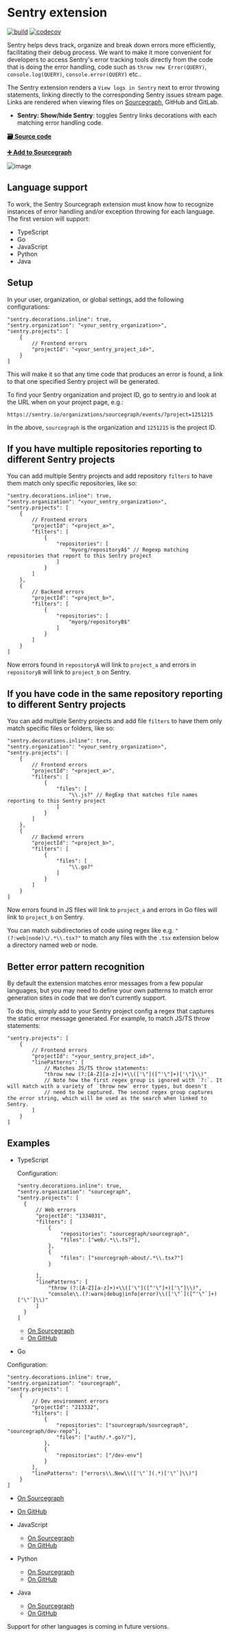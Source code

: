 # Sentry extension

[![build](https://travis-ci.org/sourcegraph/sourcegraph-sentry.svg?branch=master)](https://travis-ci.org/sourcegraph/sentry)
[![codecov](https://codecov.io/gh/sourcegraph/sourcegraph-sentry/branch/master/graph/badge.svg)](https://codecov.io/gh/sourcegraph/sourcegraph-sentry)

Sentry helps devs track, organize and break down errors more efficiently, facilitating their debug process. We want to make it more convenient for developers to access Sentry's error tracking tools directly from the code that is doing the error handling, code such as `throw new Error(QUERY)`, `console.log(QUERY)`, `console.error(QUERY)` etc..

The Sentry extension renders a `View logs in Sentry` next to error throwing statements, linking directly to the corresponding Sentry issues stream page. Links are rendered when viewing files on [Sourcegraph](https://sourcegraph.com), GitHub and GitLab.

- **Sentry: Show/hide Sentry**: toggles Sentry links decorations with each matching error handling code.

[**🗃️ Source code**](https://github.com/sourcegraph/sentry)

[**➕ Add to Sourcegraph**](https://sourcegraph.com/extensions/sourcegraph/sentry)

![image](https://user-images.githubusercontent.com/9110008/54014672-d7b4fe00-41c0-11e9-9b92-66d851401fa0.png)

## Language support

To work, the Sentry Sourcegraph extension must know how to recognize instances of error handling and/or exception throwing for each language. The first version will support:

- TypeScript
- Go
- JavaScript
- Python
- Java

## Setup

In your user, organization, or global settings, add the following configurations:

```
"sentry.decorations.inline": true,
"sentry.organization": "<your_sentry_organization>",
"sentry.projects": [
    {
        // Frontend errors
        "projectId": "<your_sentry_project_id>",
    }
]
```

This will make it so that any time code that produces an error is found, a link to that one specified Sentry project will be generated.

To find your Sentry organization and project ID, go to sentry.io and look at the URL when on your project page, e.g.:

```
https://sentry.io/organizations/sourcegraph/events/?project=1251215
```

In the above, `sourcegraph` is the organization and `1251215` is the project ID.

## If you have multiple repositories reporting to different Sentry projects

You can add multiple Sentry projects and add repository `filters` to have them match only specific repositories, like so:

```
"sentry.decorations.inline": true,
"sentry.organization": "<your_sentry_organization>",
"sentry.projects": [
    {
        // Frontend errors
        "projectId": "<project_a>",
        "filters": [
            {
                "repositories": [
                    "myorg/repositoryA$" // Regexp matching repositories that report to this Sentry project
                ]
            }
        ]
    },
    {
        // Backend errors
        "projectId": "<project_b>",
        "filters": [
            {
                "repositories": [
                    "myorg/repositoryB$"
                ]
            }
        ]
    }
]
```

Now errors found in `repositoryA` will link to `project_a` and errors in `repositoryB` will link to `project_b` on Sentry.

## If you have code in the same repository reporting to different Sentry projects

You can add multiple Sentry projects and add file `filters` to have them only match specific files or folders, like so:

```
"sentry.decorations.inline": true,
"sentry.organization": "<your_sentry_organization>",
"sentry.projects": [
    {
        // Frontend errors
        "projectId": "<project_a>",
        "filters": [
            {
                "files": [
                    "\\.js?" // RegExp that matches file names reporting to this Sentry project
                ]
            }
        ]
    },
    {
        // Backend errors
        "projectId": "<project_b>",
        "filters": [
            {
                "files": [
                    "\\.go?"
                ]
            }
        ]
    }
]
```

Now errors found in JS files will link to `project_a` and errors in Go files will link to `project_b` on Sentry.

You can match subdirectories of code using regex like e.g. `"(?:web|node)\/.*\\.tsx?"` to match any files with the `.tsx` extension below a directory named web or node.

## Better error pattern recognition

By default the extension matches error messages from a few popular languages, but you may need to define your own patterns to match error generation sites in code that we don't currently support.

To do this, simply add to your Sentry project config a regex that captures the static error message generated. For example, to match JS/TS throw statements:

```
"sentry.projects": [
    {
        // Frontend errors
        "projectId": "<your_sentry_project_id>",
        "linePatterns": [
            // Matches JS/TS throw statements:
            "throw new (?:[A-Z][a-z]+)+\\(['\"]([^'\"]+)['\"]\\)"
            // Note how the first regex group is ignored with `?:`. It will match with a variety of `throw new` error types, but doesn't
            // need to be captured. The second regex group captures the error string, which will be used as the search when linked to Sentry.
        ]
    }
]
```

## Examples

- TypeScript

  Configuration:

  ```
  "sentry.decorations.inline": true,
  "sentry.organization": "sourcegraph",
  "sentry.projects": [
    {
        // Web errors
        "projectId": "1334031",
        "filters": [
            {
                "repositories": "sourcegraph/sourcegraph",
                "files": ["web/.*\\.ts?"],
            },
            {
                "files": ["sourcegraph-about/.*\\.tsx?"]
            }

        ],
        "linePatterns": [
            "throw (?:[A-Z][a-z]+)+\\(['\"]([^'\"]+)['\"]\\)",
            "console\\.(?:warn|debug|info|error)\\(['\"`]([^'\"`]+)['\"`]\\)"
        ]
    }
  ]

  ```

  - [On Sourcegraph](https://sourcegraph.com/github.com/sourcegraph/sourcegraph/-/blob/browser/src/libs/github/file_info.ts#L22)
  - [On GitHub](https://github.com/sourcegraph/sourcegraph/blob/master/browser/src/libs/github/file_info.ts#L22)

- Go

Configuration:

```
"sentry.decorations.inline": true,
"sentry.organization": "sourcegraph",
"sentry.projects": [
    {
        // Dev environment errors
        "projectId": "213332",
        "filters": [
            {
                "repositories": ["sourcegraph/sourcegraph", "sourcegraph/dev-repo"],
                "files": ["auth/.*.go?/"],
            },
            {
                "repositories": ["/dev-env"]
            }
        ],
        "linePatterns": ["errors\\.New\\(['\"`](.*)['\"`]\\)"]
    }
]

```

- [On Sourcegraph](https://sourcegraph.com/github.com/sourcegraph/sourcegraph/-/blob/cmd/frontend/auth/user_test.go#L54:19)
- [On GitHub](https://github.com/sourcegraph/sourcegraph/blob/master/cmd/frontend/auth/user_test.go#L54)

- JavaScript

  - [On Sourcegraph](https://sourcegraph.com/github.com/sourcegraph/sourcegraph/-/blob/shared/.storybook/config.js#L26:15)
  - [On GitHub](https://github.com/sourcegraph/sourcegraph/blob/master/shared/.storybook/config.js#L26)

- Python

  - [On Sourcegraph](https://sourcegraph.com/github.com/reddit-archive/reddit/-/blob/r2/r2/lib/contrib/ipaddress.py#L279:15)
  - [On GitHub](https://github.com/reddit-archive/reddit/blob/master/r2/r2/lib/contrib/ipaddress.py#L279)

- Java
  - [On Sourcegraph](https://sourcegraph.com/github.com/sourcegraph/sourcegraph-jetbrains/-/blob/src/Open.java#L69:13)
  - [On GitHub](https://github.com/sourcegraph/sourcegraph-jetbrains/blob/master/src/Open.java#L69)

Support for other languages is coming in future versions.
